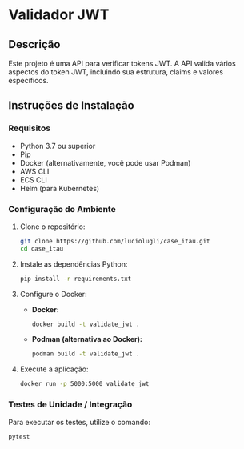 # Validador JWT

## Descrição

Este projeto é uma API para verificar tokens JWT. A API valida vários aspectos do token JWT, incluindo sua estrutura, claims e valores específicos.

## Instruções de Instalação

### Requisitos

- Python 3.7 ou superior
- Pip
- Docker (alternativamente, você pode usar Podman)
- AWS CLI
- ECS CLI
- Helm (para Kubernetes)

### Configuração do Ambiente

1. Clone o repositório:
    ```bash
    git clone https://github.com/luciolugli/case_itau.git
    cd case_itau
    ```

2. Instale as dependências Python:
    ```bash
    pip install -r requirements.txt
    ```

3. Configure o Docker:
    - **Docker:**
        ```bash
        docker build -t validate_jwt .
        ```
    - **Podman (alternativa ao Docker):**
        ```bash
        podman build -t validate_jwt .
        ```

4. Execute a aplicação:
    ```bash
    docker run -p 5000:5000 validate_jwt
    ```

### Testes de Unidade / Integração

Para executar os testes, utilize o comando:
```bash
pytest
